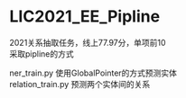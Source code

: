 # LIC2021_EE_Pipline

2021关系抽取任务，线上77.97分，单项前10  
采取pipline的方式  
  
ner_train.py 使用GlobalPointer的方式预测实体  
relation_train.py 预测两个实体间的关系  

